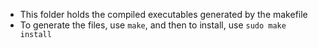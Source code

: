 - This folder holds the compiled executables generated by the makefile
- To generate the files, use `make`, and then to install, use `sudo make install`
